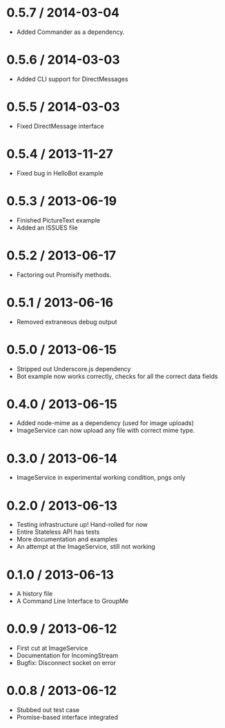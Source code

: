0.5.7 / 2014-03-04
==================

* Added Commander as a dependency.

0.5.6 / 2014-03-03
==================

* Added CLI support for DirectMessages

0.5.5 / 2014-03-03
==================

* Fixed DirectMessage interface

0.5.4 / 2013-11-27
==================

* Fixed bug in HelloBot example

0.5.3 / 2013-06-19
==================

* Finished PictureText example
* Added an ISSUES file

0.5.2 / 2013-06-17
==================

 * Factoring out Promisify methods.

0.5.1 / 2013-06-16
==================

 * Removed extraneous debug output

0.5.0 / 2013-06-15
==================

 * Stripped out Underscore.js dependency
 * Bot example now works correctly, checks for all the correct data fields

0.4.0 / 2013-06-15
==================

 * Added node-mime as a dependency (used for image uploads)
 * ImageService can now upload any file with correct mime type.

0.3.0 / 2013-06-14
==================

 * ImageService in experimental working condition, pngs only

0.2.0 / 2013-06-13
==================

 * Testing infrastructure up! Hand-rolled for now
 * Entire Stateless API has tests
 * More documentation and examples
 * An attempt at the ImageService, still not working

0.1.0 / 2013-06-13
==================

 * A history file
 * A Command Line Interface to GroupMe

0.0.9 / 2013-06-12 
==================

 * First cut at ImageService
 * Documentation for IncomingStream
 * Bugfix: Disconnect socket on error


0.0.8 / 2013-06-12 
==================

 * Stubbed out test case
 * Promise-based interface integrated
